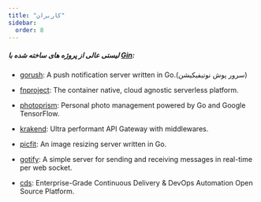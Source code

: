 ```yaml
---
title: "کاربران"
sidebar:
  order: 8
---
```


##### لیستی عالی از پروژه های ساخته شده با [Gin](https://github.com/gin-gonic/gin):

- [gorush](https://github.com/appleboy/gorush): A push notification server written in Go.(سرور پوش نوتیفیکیشن)

- [fnproject](https://github.com/fnproject/fn): The container native, cloud agnostic serverless platform.

- [photoprism](https://github.com/photoprism/photoprism): Personal photo management powered by Go and Google TensorFlow.

- [krakend](https://github.com/devopsfaith/krakend): Ultra performant API Gateway with middlewares.

- [picfit](https://github.com/thoas/picfit): An image resizing server written in Go.

- [gotify](https://github.com/gotify/server): A simple server for sending and receiving messages in real-time per web socket.

- [cds](https://github.com/ovh/cds): Enterprise-Grade Continuous Delivery & DevOps Automation Open Source Platform.
